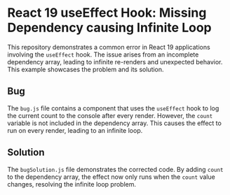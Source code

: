 # React 19 useEffect Hook: Missing Dependency causing Infinite Loop

This repository demonstrates a common error in React 19 applications involving the `useEffect` hook.  The issue arises from an incomplete dependency array, leading to infinite re-renders and unexpected behavior.  This example showcases the problem and its solution.

## Bug
The `bug.js` file contains a component that uses the `useEffect` hook to log the current count to the console after every render. However, the `count` variable is not included in the dependency array. This causes the effect to run on every render, leading to an infinite loop.

## Solution
The `bugSolution.js` file demonstrates the corrected code. By adding `count` to the dependency array, the effect now only runs when the `count` value changes, resolving the infinite loop problem.